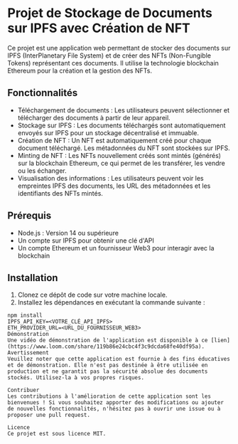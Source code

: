 # Projet de Stockage de Documents sur IPFS avec Création de NFT

Ce projet est une application web permettant de stocker des documents sur IPFS (InterPlanetary File System) et de créer des NFTs (Non-Fungible Tokens) représentant ces documents. Il utilise la technologie blockchain Ethereum pour la création et la gestion des NFTs.

## Fonctionnalités

- Téléchargement de documents : Les utilisateurs peuvent sélectionner et télécharger des documents à partir de leur appareil.
- Stockage sur IPFS : Les documents téléchargés sont automatiquement envoyés sur IPFS pour un stockage décentralisé et immuable.
- Création de NFT : Un NFT est automatiquement créé pour chaque document téléchargé. Les métadonnées du NFT sont stockées sur IPFS.
- Minting de NFT : Les NFTs nouvellement créés sont mintés (générés) sur la blockchain Ethereum, ce qui permet de les transférer, les vendre ou les échanger.
- Visualisation des informations : Les utilisateurs peuvent voir les empreintes IPFS des documents, les URL des métadonnées et les identifiants des NFTs mintés.

## Prérequis

- Node.js : Version 14 ou supérieure
- Un compte sur IPFS pour obtenir une clé d'API
- Un compte Ethereum et un fournisseur Web3 pour interagir avec la blockchain

## Installation

1. Clonez ce dépôt de code sur votre machine locale.
2. Installez les dépendances en exécutant la commande suivante :

```shell
npm install
IPFS_API_KEY=<VOTRE_CLÉ_API_IPFS>
ETH_PROVIDER_URL=<URL_DU_FOURNISSEUR_WEB3>
Démonstration
Une vidéo de démonstration de l'application est disponible à ce [lien](https://www.loom.com/share/119b86e24cbc4f3c9dcda68fe40df95a).
Avertissement
Veuillez noter que cette application est fournie à des fins éducatives et de démonstration. Elle n'est pas destinée à être utilisée en production et ne garantit pas la sécurité absolue des documents stockés. Utilisez-la à vos propres risques.

Contribuer
Les contributions à l'amélioration de cette application sont les bienvenues ! Si vous souhaitez apporter des modifications ou ajouter de nouvelles fonctionnalités, n'hésitez pas à ouvrir une issue ou à proposer une pull request.

Licence
Ce projet est sous licence MIT.
